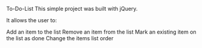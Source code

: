 
To-Do-List
This simple project was built with jQuery.

It allows the user to:

Add an item to the list
Remove an item from the list
Mark an existing item on the list as done
Change the items list order

